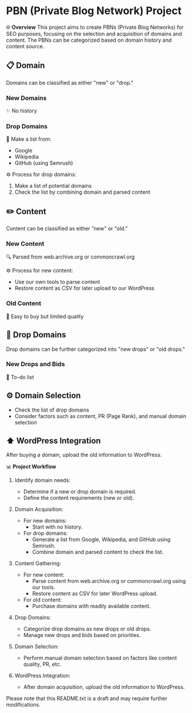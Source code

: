 # PBN (Private Blog Network) Project

🌐 **Overview**
This project aims to create PBNs (Private Blog Networks) for SEO purposes, focusing on the selection and acquisition of domains and content. The PBNs can be categorized based on domain history and content source.

## 📋 Domain
Domains can be classified as either "new" or "drop."

### New Domains
✨ No history

### Drop Domains
📝 Make a list from:
- Google
- Wikipedia
- GitHub (using Semrush)

⚙️ Process for drop domains:
1. Make a list of potential domains
2. Check the list by combining domain and parsed content

## ✏️ Content
Content can be classified as either "new" or "old."

### New Content
🔍 Parsed from web.archive.org or commoncrawl.org

⚙️ Process for new content:
- Use our own tools to parse content
- Restore content as CSV for later upload to our WordPress

### Old Content
📝 Easy to buy but limited quality

## 📝 Drop Domains
Drop domains can be further categorized into "new drops" or "old drops."

### New Drops and Bids
📝 To-do list

## ⚙️ Domain Selection
- Check the list of drop domains
- Consider factors such as content, PR (Page Rank), and manual domain selection

## ⬆️ WordPress Integration
After buying a domain, upload the old information to WordPress.

📊 **Project Workflow**

1. Identify domain needs:
   - Determine if a new or drop domain is required.
   - Define the content requirements (new or old).

2. Domain Acquisition:
   - For new domains:
     - Start with no history.
   - For drop domains:
     - Generate a list from Google, Wikipedia, and GitHub using Semrush.
     - Combine domain and parsed content to check the list.

3. Content Gathering:
   - For new content:
     - Parse content from web.archive.org or commoncrawl.org using our tools.
     - Restore content as CSV for later WordPress upload.
   - For old content:
     - Purchase domains with readily available content.

4. Drop Domains:
   - Categorize drop domains as new drops or old drops.
   - Manage new drops and bids based on priorities.

5. Domain Selection:
   - Perform manual domain selection based on factors like content quality, PR, etc.

6. WordPress Integration:
   - After domain acquisition, upload the old information to WordPress.

Please note that this README.txt is a draft and may require further modifications.

